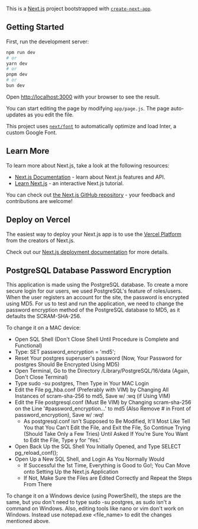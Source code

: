 This is a [Next.js](https://nextjs.org/) project bootstrapped with [`create-next-app`](https://github.com/vercel/next.js/tree/canary/packages/create-next-app).

## Getting Started

First, run the development server:

```bash
npm run dev
# or
yarn dev
# or
pnpm dev
# or
bun dev
```

Open [http://localhost:3000](http://localhost:3000) with your browser to see the result.

You can start editing the page by modifying `app/page.js`. The page auto-updates as you edit the file.

This project uses [`next/font`](https://nextjs.org/docs/basic-features/font-optimization) to automatically optimize and load Inter, a custom Google Font.

## Learn More

To learn more about Next.js, take a look at the following resources:

- [Next.js Documentation](https://nextjs.org/docs) - learn about Next.js features and API.
- [Learn Next.js](https://nextjs.org/learn) - an interactive Next.js tutorial.

You can check out [the Next.js GitHub repository](https://github.com/vercel/next.js/) - your feedback and contributions are welcome!

## Deploy on Vercel

The easiest way to deploy your Next.js app is to use the [Vercel Platform](https://vercel.com/new?utm_medium=default-template&filter=next.js&utm_source=create-next-app&utm_campaign=create-next-app-readme) from the creators of Next.js.

Check out our [Next.js deployment documentation](https://nextjs.org/docs/deployment) for more details.

## PostgreSQL Database Password Encryption

This application is made using the PostgreSQL database. To create a more secure login for our users, we used PostgreSQL's feature of roles/users. When the user registers an account for the site, the password is encrypted using MD5. For us to test and run the application, we need to change the password encryption method of the PostgreSQL database to MD5, as it defaults the SCRAM-SHA-256.

To change it on a MAC device:

- Open SQL Shell (Don't Close Shell Until Procedure is Complete and Functional)
- Type: SET password_encryption = 'md5';
- Reset Your postgres superuser's password (Now, Your Password for postgres Should Be Encrypted Using MD5)
- Open Terminal, Go to the Directory /Library/PostgreSQL/16/data (Again, Don't Close Terminal)
- Type sudo -su postgres, Then Type in Your MAC Login
- Edit the File pg_hba.conf (Preferably with VIM) by Changing All Instances of scram-sha-256 to md5, Save w/ :wq (if Using VIM)
- Edit the File postgresql.conf (Must Be VIM) by Changing scram-sha-256 on the Line '#password_encryption...' to md5 (Also Remove # in Front of password_encryption), Save w/ :wq!
  - As postgresql.conf isn't Supposed to Be Modified, It'll Most Like Tell You that You Can't Edit the File, and Exit the File, So Continue Trying (Should Take Only a Few Tries) Until Asked If You're Sure You Want to Edit the File, Type y for 'Yes.'
- Open Back Up the SQL Shell You Initially Opened, and Type SELECT pg_reload_conf();
- Open Up a New SQL Shell, and Login As You Normally Would
  - If Successful the 1st Time, Everything is Good to Go!; You Can Move onto Setting Up the Next.js Application
  - If Not, Make Sure the Files are Edited Correctly and Repeat the Steps From There

To change it on a Windows device (using PowerShell), the steps are the same, but you don't need to type sudo -su postgres, as sudo isn't a command on Windows. Also, editing tools like nano or vim don't work on Windows. Instead use notepad.exe <file_name> to edit the changes mentioned above.